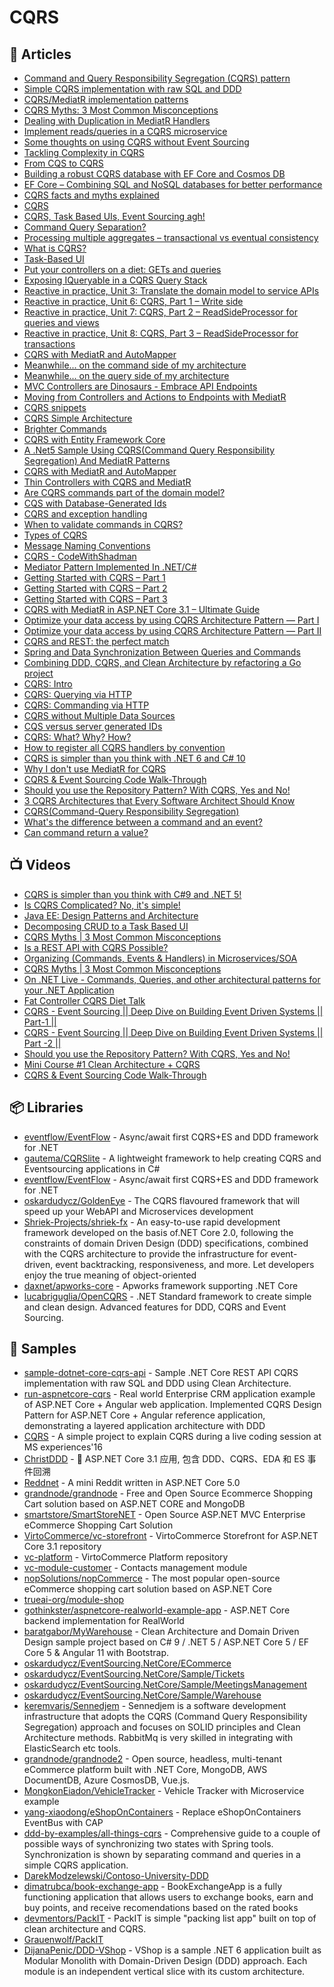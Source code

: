 
# CQRS

## 📕 Articles

- [Command and Query Responsibility Segregation (CQRS) pattern](https://docs.microsoft.com/en-us/azure/architecture/patterns/cqrs) 
- [Simple CQRS implementation with raw SQL and DDD](http://www.kamilgrzybek.com/design/simple-cqrs-implementation-with-raw-sql-and-ddd/) 
- [CQRS/MediatR implementation patterns](https://lostechies.com/jimmybogard/2016/10/27/cqrsmediatr-implementation-patterns/) 
- [CQRS Myths: 3 Most Common Misconceptions](https://codeopinion.com/cqrs-myths-3-most-common-misconceptions/) 
- [Dealing with Duplication in MediatR Handlers](https://lostechies.com/jimmybogard/2016/12/12/dealing-with-duplication-in-mediatr-handlers/)
- [Implement reads/queries in a CQRS microservice](https://docs.microsoft.com/en-us/dotnet/architecture/microservices/microservice-ddd-cqrs-patterns/cqrs-microservice-reads) 
- [Some thoughts on using CQRS without Event Sourcing](https://medium.com/@mbue/some-thoughts-on-using-cqrs-without-event-sourcing-938b878166a2)
- [Tackling Complexity in CQRS](https://vladikk.com/2017/03/20/tackling-complexity-in-cqrs/) 
- [From CQS to CQRS](https://herbertograca.com/2017/10/19/from-cqs-to-cqrs/)
- [Building a robust CQRS database with EF Core and Cosmos DB](https://www.thereformedprogrammer.net/building-a-robust-cqrs-database-with-ef-core-and-cosmos-db/)
- [EF Core – Combining SQL and NoSQL databases for better performance](https://www.thereformedprogrammer.net/ef-core-combining-sql-and-nosql-databases-for-better-performance/)
- [CQRS facts and myths explained](https://event-driven.io/en/cqrs_facts_and_myths_explained/) 
- [CQRS](https://web.archive.org/web/20160729165044/https://goodenoughsoftware.net/2012/03/02/cqrs/) 
- [CQRS, Task Based UIs, Event Sourcing agh!](http://codebetter.com/gregyoung/2010/02/16/cqrs-task-based-uis-event-sourcing-agh/) 
- [Command Query Separation?](http://codebetter.com/gregyoung/2009/08/13/command-query-separation/) 
- [Processing multiple aggregates – transactional vs eventual consistency](http://www.kamilgrzybek.com/design/processing-multiple-aggregates-transactional-vs-eventual-consistency/)
- [What is CQRS?](http://cqrs.nu/Faq/command-query-responsibility-segregation)
- [Task-Based UI](https://cqrs.wordpress.com/documents/task-based-ui/)
- [Put your controllers on a diet: GETs and queries](https://lostechies.com/jimmybogard/2013/10/29/put-your-controllers-on-a-diet-gets-and-queries/)
- [Exposing IQueryable in a CQRS Query Stack](https://buildplease.com/pages/lets-iqueryable/)
- [Reactive in practice, Unit 3: Translate the domain model to service APIs](https://developer.ibm.com/tutorials/reactive-in-practice-3/)
- [Reactive in practice, Unit 6: CQRS, Part 1 – Write side](https://developer.ibm.com/tutorials/reactive-in-practice-6/)
- [Reactive in practice, Unit 7: CQRS, Part 2 – ReadSideProcessor for queries and views](https://developer.ibm.com/tutorials/reactive-in-practice-7/)
- [Reactive in practice, Unit 8: CQRS, Part 3 – ReadSideProcessor for transactions](https://developer.ibm.com/tutorials/reactive-in-practice-8/)
- [CQRS with MediatR and AutoMapper](https://lostechies.com/jimmybogard/2015/05/05/cqrs-with-mediatr-and-automapper/)
- [Meanwhile... on the command side of my architecture](https://blogs.cuttingedge.it/steven/posts/2011/meanwhile-on-the-command-side-of-my-architecture/)
- [Meanwhile... on the query side of my architecture](https://blogs.cuttingedge.it/steven/posts/2011/meanwhile-on-the-query-side-of-my-architecture/)
- [MVC Controllers are Dinosaurs - Embrace API Endpoints](https://ardalis.com/mvc-controllers-are-dinosaurs-embrace-api-endpoints/) 
- [Moving from Controllers and Actions to Endpoints with MediatR](https://ardalis.com/moving-from-controllers-and-actions-to-endpoints-with-mediatr/) 
- [CQRS snippets](https://cezarypiatek.github.io/post/cqrs-snippets/)
- [CQRS Simple Architecture](https://kariera.future-processing.pl/blog/cqrs-simple-architecture/)
- [Brighter Commands](https://www.goparamore.io/command)
- [CQRS with Entity Framework Core](https://www.edgesidesolutions.com/cqrs-with-entity-framework-core/)
- [A .Net5 Sample Using CQRS(Command Query Responsibility Segregation) And MediatR Patterns](https://www.learmoreseekmore.com/2021/03/dotnet5-sample-cqrs-mediatr-pattern.html)
- [CQRS with MediatR and AutoMapper](https://lostechies.com/jimmybogard/2015/05/05/cqrs-with-mediatr-and-automapper/)
- [Thin Controllers with CQRS and MediatR](https://codeopinion.com/thin-controllers-cqrs-mediatr/)
- [Are CQRS commands part of the domain model?](https://enterprisecraftsmanship.com/posts/cqrs-commands-part-domain-model/)
- [CQS with Database-Generated Ids](https://enterprisecraftsmanship.com/posts/cqs-with-database-generated-ids/)
- [CQRS and exception handling](https://enterprisecraftsmanship.com/2019/04/15/cqrs-exception-handling/)
- [When to validate commands in CQRS?](https://enterprisecraftsmanship.com/2019/02/20/validate-commands-cqrs/)
- [Types of CQRS](https://enterprisecraftsmanship.com/posts/types-of-cqrs/)
- [Message Naming Conventions](https://jimmybogard.com/message-naming-conventions/)
- [CQRS - CodeWithShadman](https://codewithshadman.com/cqrs/)
- [Mediator Pattern Implemented In .NET/C#](https://dasith.me/2019/01/07/mediator-pattern-implemented-in-net/)
- [Getting Started with CQRS – Part 1](https://www.red-gate.com/simple-talk/dotnet/c-programming/getting-started-with-cqrs-part-1/)
- [Getting Started with CQRS – Part 2](https://www.red-gate.com/simple-talk/dotnet/c-programming/getting-started-with-cqrs-part-2/)
- [Getting Started with CQRS – Part 3](https://www.red-gate.com/simple-talk/dotnet/c-programming/getting-started-with-cqrs-part-3/)
- [CQRS with MediatR in ASP.NET Core 3.1 – Ultimate Guide](https://codewithmukesh.com/blog/cqrs-in-aspnet-core-3-1/)
- [Optimize your data access by using CQRS Architecture Pattern — Part I](https://itnext.io/cqrs-architecture-pattern-c7f5c613c59c)
- [Optimize your data access by using CQRS Architecture Pattern — Part II](https://itnext.io/optimize-your-data-access-by-using-cqrs-architecture-pattern-a-theoretical-and-practical-approach-part-1-b31fe259ea04)
- [CQRS and REST: the perfect match](https://lostechies.com/jimmybogard/2016/06/01/cqrs-and-rest-the-perfect-match/)
- [Spring and Data Synchronization Between Queries and Commands](https://thenewstack.io/how-cqrs-works-with-spring-tools/)
- [Combining DDD, CQRS, and Clean Architecture by refactoring a Go project](https://threedots.tech/post/ddd-cqrs-clean-architecture-combined/)
- [CQRS: Intro](https://valerii-udodov.com/posts/cqrs/cqrs-intro/)
- [CQRS: Querying via HTTP](https://valerii-udodov.com/posts/cqrs/cqrs-querying-via-http/)
- [CQRS: Commanding via HTTP](https://valerii-udodov.com/posts/cqrs/cqrs-commanding-via-http/)
- [CQRS without Multiple Data Sources](https://codeopinion.com/cqrs-without-multiple-data-sources/)
- [CQS versus server generated IDs](https://blog.ploeh.dk/2014/08/11/cqs-versus-server-generated-ids/)
- [CQRS: What? Why? How?](https://sderosiaux.medium.com/cqrs-what-why-how-945543482313)
- [How to register all CQRS handlers by convention](https://event-driven.io/en/how_to_register_all_mediatr_handlers_by_convention/)
- [CQRS is simpler than you think with .NET 6 and C# 10](https://event-driven.io/en/cqrs_is_simpler_than_you_think_with_net6/)
- [Why I don't use MediatR for CQRS](https://cezarypiatek.github.io/post/why-i-dont-use-mediatr-for-cqrs/)
- [CQRS & Event Sourcing Code Walk-Through](https://codeopinion.com/cqrs-event-sourcing-code-walk-through/)
- [Should you use the Repository Pattern? With CQRS, Yes and No!](https://codeopinion.com/should-you-use-the-repository-pattern-with-cqrs-yes-and-no/)
- [3 CQRS Architectures that Every Software Architect Should Know](https://levelup.gitconnected.com/3-cqrs-architectures-that-every-software-architect-should-know-a7f69aae8b6c)
- [CQRS(Command-Query Responsibility Segregation)](https://www.eventstore.com/cqrs-pattern)
- [What's the difference between a command and an event?](https://event-driven.io/en/whats_the_difference_between_event_and_command/)
- [Can command return a value?](https://event-driven.io/en/can_command_return_a_value/)

## 📺 Videos
- [CQRS is simpler than you think with C#9 and .NET 5!](https://www.eventstore.com/webinars/cqrs-is-simpler-than-you-think)
- [Is CQRS Complicated? No, it's simple!](https://www.youtube.com/watch?v=LbVpPQaAgVY)
- [Java EE: Design Patterns and Architecture](https://www.linkedin.com/learning/java-ee-design-patterns-and-architecture/advantages-and-disadvantages-4)
- [Decomposing CRUD to a Task Based UI](https://www.youtube.com/watch?v=DjZepWrAKzM)
- [CQRS Myths | 3 Most Common Misconceptions](https://www.youtube.com/watch?v=O9qpcZt6jW0&t=77s)
- [Is a REST API with CQRS Possible?](https://www.youtube.com/watch?v=6XO6vSiioWE)
- [Organizing (Commands, Events & Handlers) in Microservices/SOA](https://www.youtube.com/watch?v=8j5ETvSSNpc)
- [CQRS Myths | 3 Most Common Misconceptions](https://www.youtube.com/watch?v=O9qpcZt6jW0)
- [On .NET Live - Commands, Queries, and other architectural patterns for your .NET Application](https://www.youtube.com/watch?v=ysxgpVfyeNA)
- [Fat Controller CQRS Diet Talk](https://www.youtube.com/watch?v=icyvKTuZkzE)
- [CQRS - Event Sourcing || Deep Dive on Building Event Driven Systems || Part-1 ||](https://www.youtube.com/watch?v=3TwLEoLtpw0)
- [CQRS - Event Sourcing || Deep Dive on Building Event Driven Systems || Part -2 ||](https://www.youtube.com/watch?v=MKdHSKeMpk0)
- [Should you use the Repository Pattern? With CQRS, Yes and No!](https://www.youtube.com/watch?v=01lygxvbao4)
- [Mini Course #1 Clean Architecture + CQRS](https://www.youtube.com/watch?v=NzcZcim9tp8)
- [CQRS & Event Sourcing Code Walk-Through](https://www.youtube.com/watch?v=5aznkIEvkKc)
## 📦 Libraries
- [eventflow/EventFlow](https://github.com/eventflow/EventFlow) - Async/await first CQRS+ES and DDD framework for .NET
- [gautema/CQRSlite](https://github.com/gautema/CQRSlite) - A lightweight framework to help creating CQRS and Eventsourcing applications in C#
- [eventflow/EventFlow](https://github.com/eventflow/EventFlow) - Async/await first CQRS+ES and DDD framework for .NET
- [oskardudycz/GoldenEye](https://github.com/oskardudycz/GoldenEye) - The CQRS flavoured framework that will speed up your WebAPI and Microservices development
- [Shriek-Projects/shriek-fx](https://github.com/Shriek-Projects/shriek-fx) - An easy-to-use rapid development framework developed on the basis of.NET Core 2.0, following the constraints of domain Driven Design (DDD) specifications, combined with the CQRS architecture to provide the infrastructure for event-driven, event backtracking, responsiveness, and more. Let developers enjoy the true meaning of object-oriented
- [daxnet/apworks-core](https://github.com/daxnet/apworks-core) - Apworks framework supporting .NET Core
- [lucabriguglia/OpenCQRS](https://github.com/lucabriguglia/OpenCQRS) - .NET Standard framework to create simple and clean design. Advanced features for DDD, CQRS and Event Sourcing.
## 🚀 Samples

- [sample-dotnet-core-cqrs-api](https://github.com/kgrzybek/sample-dotnet-core-cqrs-api) - Sample .NET Core REST API CQRS implementation with raw SQL and DDD using Clean Architecture.
- [run-aspnetcore-cqrs](https://github.com/aspnetrun/run-aspnetcore-cqrs) - Real world Enterprise CRM application example of ASP.NET Core + Angular web application. Implemented CQRS Design Pattern for ASP.NET Core + Angular reference application, demonstrating a layered application architecture with DDD
- [CQRS](https://github.com/tpierrain/CQRS) - A simple project to explain CQRS during a live coding session at MS experiences'16
- [ChristDDD](https://github.com/anjoy8/ChristDDD) - 🙌 ASP.NET Core 3.1 应用, 包含 DDD、CQRS、EDA 和 ES 事件回溯
- [Reddnet](https://github.com/moritz-mm/Reddnet) - A mini Reddit written in ASP.NET Core 5.0
- [grandnode/grandnode](https://github.com/grandnode/grandnode) - Free and Open Source Ecommerce Shopping Cart solution based on ASP.NET CORE and MongoDB
- [smartstore/SmartStoreNET](https://github.com/smartstore/SmartStoreNET) - Open Source ASP.NET MVC Enterprise eCommerce Shopping Cart Solution
- [VirtoCommerce/vc-storefront](https://github.com/VirtoCommerce/vc-storefront) - VirtoCommerce Storefront for ASP.NET Core 3.1 repository
- [vc-platform](https://github.com/VirtoCommerce/vc-platform) - VirtoCommerce Platform repository
- [vc-module-customer](https://github.com/VirtoCommerce/vc-module-customer) - Contacts management module
- [nopSolutions/nopCommerce](https://github.com/nopSolutions/nopCommerce) - The most popular open-source eCommerce shopping cart solution based on ASP.NET Core
- [trueai-org/module-shop](https://github.com/trueai-org/module-shop)
- [gothinkster/aspnetcore-realworld-example-app](https://github.com/gothinkster/aspnetcore-realworld-example-app) - ASP.NET Core backend implementation for RealWorld
- [baratgabor/MyWarehouse](https://github.com/baratgabor/MyWarehouse) - Clean Architecture and Domain Driven Design sample project based on C# 9 / .NET 5 / ASP.NET Core 5 / EF Core 5 & Angular 11 with Bootstrap.
- [oskardudycz/EventSourcing.NetCore/ECommerce](https://github.com/oskardudycz/EventSourcing.NetCore/tree/main/Sample/ECommerce)
- [oskardudycz/EventSourcing.NetCore/Sample/Tickets](https://github.com/oskardudycz/EventSourcing.NetCore/tree/main/Sample/Tickets)
- [oskardudycz/EventSourcing.NetCore/Sample/MeetingsManagement](https://github.com/oskardudycz/EventSourcing.NetCore/tree/main/Sample/MeetingsManagement)
- [oskardudycz/EventSourcing.NetCore/Sample/Warehouse](https://github.com/oskardudycz/EventSourcing.NetCore/tree/main/Sample/Warehouse)
- [keremvaris/Sennedjem](https://github.com/keremvaris/Sennedjem) - Sennedjem is a software development infrastructure that adopts the CQRS (Command Query Responsibility Segregation) approach and focuses on SOLID principles and Clean Architecture methods. RabbitMq is very skilled in integrating with ElasticSearch etc tools. 
- [grandnode/grandnode2](https://github.com/grandnode/grandnode2) - Open source, headless, multi-tenant eCommerce platform built with .NET Core, MongoDB, AWS DocumentDB, Azure CosmosDB, Vue.js.
- [MongkonEiadon/VehicleTracker](https://github.com/MongkonEiadon/VehicleTracker) - Vehicle Tracker with Microservice example
- [yang-xiaodong/eShopOnContainers](https://github.com/yang-xiaodong/eShopOnContainers) - Replace eShopOnContainers EventBus with CAP
- [ddd-by-examples/all-things-cqrs](https://github.com/ddd-by-examples/all-things-cqrs) - Comprehensive guide to a couple of possible ways of synchronizing two states with Spring tools. Synchronization is shown by separating command and queries in a simple CQRS application.
- [DarekModzelewski/Contoso-University-DDD](https://github.com/DarekModzelewski/Contoso-University-DDD)
- [dimatrubca/book-exchange-app](https://github.com/dimatrubca/book-exchange-app) - BookExchangeApp is a fully functioning application that allows users to exchange books, earn and buy points, and receive recomendations based on the rated books
- [devmentors/PackIT](https://github.com/devmentors/PackIT) - PackIT is simple "packing list app" built on top of clean architecture and CQRS.
- [Grauenwolf/PackIT](https://github.com/Grauenwolf/PackIT)
- [DijanaPenic/DDD-VShop](https://github.com/DijanaPenic/DDD-VShop) - VShop is a sample .NET 6 application built as Modular Monolith with Domain-Driven Design (DDD) approach. Each module is an independent vertical slice with its custom architecture.
